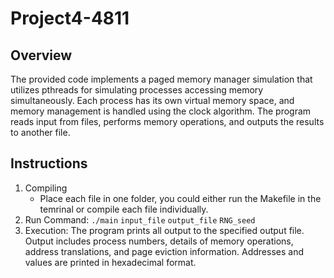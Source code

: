 # Project4-4811

## Overview
The provided code implements a paged memory manager simulation that utilizes pthreads for simulating processes accessing memory simultaneously. Each process has its own virtual memory space, and memory management is handled using the clock algorithm. The program reads input from files, performs memory operations, and outputs the results to another file. 

## Instructions
1. Compiling
    - Place each file in one folder, you could either run the Makefile in the temrinal or compile each file individually.
2. Run Command:
  `./main` `input_file` `output_file` `RNG_seed`
3. Execution:
The program prints all output to the specified output file. Output includes process numbers, details of memory operations, address translations, and page eviction information. Addresses and values are printed in hexadecimal format.
